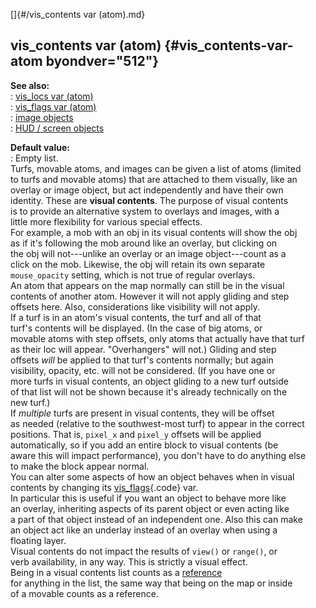 []{#/vis_contents var (atom).md}    
## vis_contents var (atom) {#vis_contents-var-atom byondver="512"}    
**See also:**    
:   [vis_locs var (atom)](/atom/var/vis_locs)    
:   [vis_flags var (atom)](/atom/var/vis_flags)    
:   [image objects](/image)    
:   [HUD / screen objects](/%7Bnotes%7D/HUD)    
<!-- -->    
**Default value:**    
:   Empty list.    
Turfs, movable atoms, and images can be given a list of atoms (limited    
to turfs and movable atoms) that are attached to them visually, like an    
overlay or image object, but act independently and have their own    
identity. These are **visual contents**. The purpose of visual contents    
is to provide an alternative system to overlays and images, with a    
little more flexibility for various special effects.    
For example, a mob with an obj in its visual contents will show the obj    
as if it\'s following the mob around like an overlay, but clicking on    
the obj will not---unlike an overlay or an image object---count as a    
click on the mob. Likewise, the obj will retain its own separate    
`mouse_opacity` setting, which is not true of regular overlays.    
An atom that appears on the map normally can still be in the visual    
contents of another atom. However it will not apply gliding and step    
offsets here. Also, considerations like visibility will not apply.    
If a turf is in an atom\'s visual contents, the turf and all of that    
turf\'s contents will be displayed. (In the case of big atoms, or    
movable atoms with step offsets, only atoms that actually have that turf    
as their loc will appear. \"Overhangers\" will not.) Gliding and step    
offsets *will* be applied to that turf\'s contents normally; but again    
visibility, opacity, etc. will not be considered. (If you have one or    
more turfs in visual contents, an object gliding to a new turf outside    
of that list will not be shown because it\'s already technically on the    
new turf.)    
If *multiple* turfs are present in visual contents, they will be offset    
as needed (relative to the southwest-most turf) to appear in the correct    
positions. That is, `pixel_x` and `pixel_y` offsets will be applied    
automatically, so if you add an entire block to visual contents (be    
aware this will impact performance), you don\'t have to do anything else    
to make the block appear normal.    
You can alter some aspects of how an object behaves when in visual    
contents by changing its [vis_flags](/atom/var/vis_flags){.code} var.    
In particular this is useful if you want an object to behave more like    
an overlay, inheriting aspects of its parent object or even acting like    
a part of that object instead of an independent one. Also this can make    
an object act like an underlay instead of an overlay when using a    
floating layer.    
Visual contents do not impact the results of `view()` or `range()`, or    
verb availability, in any way. This is strictly a visual effect.    
Being in a visual contents list counts as a [reference](/DM/garbage)    
for anything in the list, the same way that being on the map or inside    
of a movable counts as a reference.  
